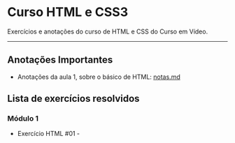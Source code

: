 # Curso HTML e CSS3




Exercícios e anotações do curso de HTML e CSS do Curso em Vídeo.

---

## Anotações Importantes
* Anotações da aula 1, sobre o básico de HTML: [notas.md](https://github.com/larisn/Curso-HTML5-e-CSS3/blob/main/M%C3%B3dulo%201/nota.md)

## Lista de exercícios resolvidos

### Módulo 1

- Exercício HTML #01 - []()
